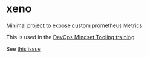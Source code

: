 # xeno

Minimal project to expose custom prometheus Metrics

This is used in the [DevOps Mindset Tooling training](https://github.com/Zenika-Training/formation-devops-mindset-tooling)

See [this issue](https://github.com/Zenika-Training/formation-devops-mindset-tooling/issues/55)
